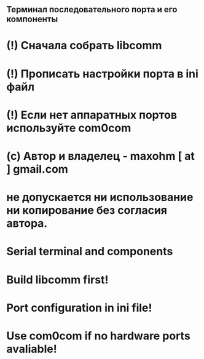 #
## Терминал последовательного порта и его компоненты
# (!) Сначала собрать libcomm
# (!) Прописать настройки порта в ini файл
# (!) Если нет аппаратных портов используйте com0com
# (c) Автор и владелец -  maxohm [ at ] gmail.com
# не допускается ни использование ни копирование без согласия автора.
#

#
# Serial terminal and components
# Build libcomm first!
# Port configuration in ini file!
# Use com0com if no hardware ports avaliable!
#